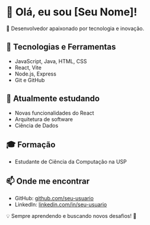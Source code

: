# 👋 Olá, eu sou [Seu Nome]!

🎯 Desenvolvedor apaixonado por tecnologia e inovação.

## 🚀 Tecnologias e Ferramentas
- JavaScript, Java, HTML, CSS
- React, Vite
- Node.js, Express
- Git e GitHub

## 🌱 Atualmente estudando
- Novas funcionalidades do React
- Arquitetura de software
- Ciência de Dados

## 🎓 Formação
- Estudante de Ciência da Computação na USP

## 📫 Onde me encontrar
- GitHub: [github.com/seu-usuario](https://github.com/seu-usuario)
- LinkedIn: [linkedin.com/in/seu-usuario](https://linkedin.com/in/seu-usuario)

💡 Sempre aprendendo e buscando novos desafios! 🚀

